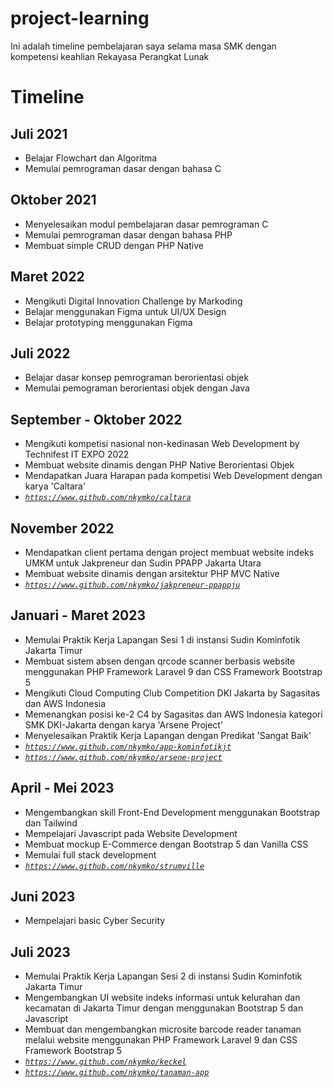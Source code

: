 # project-learning
Ini adalah timeline pembelajaran saya selama masa SMK dengan kompetensi keahlian Rekayasa Perangkat Lunak

# Timeline

## Juli 2021
- Belajar Flowchart dan Algoritma
- Memulai pemrograman dasar dengan bahasa C

## Oktober 2021
- Menyelesaikan modul pembelajaran dasar pemrograman C
- Memulai pemrograman dasar dengan bahasa PHP
- Membuat simple CRUD dengan PHP Native

## Maret 2022
- Mengikuti Digital Innovation Challenge by Markoding
- Belajar menggunakan Figma untuk UI/UX Design
- Belajar prototyping menggunakan Figma

## Juli 2022
- Belajar dasar konsep pemrograman berorientasi objek
- Memulai pemograman berorientasi objek dengan Java

## September - Oktober 2022
- Mengikuti kompetisi nasional non-kedinasan Web Development by Technifest IT EXPO 2022
- Membuat website dinamis dengan PHP Native Berorientasi Objek
- Mendapatkan Juara Harapan pada kompetisi Web Development dengan karya 'Caltara'
- <a href="https://www.github.com/nkymko/caltara">_`https://www.github.com/nkymko/caltara`_<a>

## November 2022
- Mendapatkan client pertama dengan project membuat website indeks UMKM untuk Jakpreneur dan Sudin PPAPP Jakarta Utara
- Membuat website dinamis dengan arsitektur PHP MVC Native
- <a href="https://www.github.com/nkymko/jakpreneur-ppappju">_`https://www.github.com/nkymko/jakpreneur-ppappju`_</a>

## Januari - Maret 2023
- Memulai Praktik Kerja Lapangan Sesi 1 di instansi Sudin Kominfotik Jakarta Timur
- Membuat sistem absen dengan qrcode scanner berbasis website menggunakan PHP Framework Laravel 9 dan CSS Framework Bootstrap 5
- Mengikuti Cloud Computing Club Competition DKI Jakarta by Sagasitas dan AWS Indonesia
- Memenangkan posisi ke-2 C4 by Sagasitas dan AWS Indonesia kategori SMK DKI-Jakarta dengan karya 'Arsene Project'
- Menyelesaikan Praktik Kerja Lapangan dengan Predikat 'Sangat Baik'
- <a href="https://www.github.com/nkymko/app-kominfotikjt">_`https://www.github.com/nkymko/app-kominfotikjt`_</a>
- <a href="https://www.github.com/nkymko/arsene-project">_`https://www.github.com/nkymko/arsene-project`_</a>

## April - Mei 2023
- Mengembangkan skill Front-End Development menggunakan Bootstrap dan Tailwind
- Mempelajari Javascript pada Website Development
- Membuat mockup E-Commerce dengan Bootstrap 5 dan Vanilla CSS
- Memulai full stack development
- <a href="https://www.github.com/nkymko/strumville">_`https://www.github.com/nkymko/strumville`_</a>

## Juni 2023
- Mempelajari basic Cyber Security

## Juli 2023
- Memulai Praktik Kerja Lapangan Sesi 2 di instansi Sudin Kominfotik Jakarta Timur
- Mengembangkan UI website indeks informasi untuk kelurahan dan kecamatan di Jakarta Timur dengan menggunakan Bootstrap 5 dan Javascript
- Membuat dan mengembangkan microsite barcode reader tanaman melalui website menggunakan PHP Framework Laravel 9 dan CSS Framework Bootstrap 5
- <a href="https://www.github.com/nkymko/keckel">_`https://www.github.com/nkymko/keckel`_</a>
- <a href="https://www.github.com/nkymko/tanaman-app">_`https://www.github.com/nkymko/tanaman-app`_</a>
